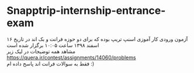 # Snapptrip-internship-entrance-exam
آزمون ورودی کار آموزی اسنپ تریپ بوده که برای دو حوزه فرانت و بک اند  در تاریخ ۱۶ اسفند ۱۳۹۸ ساعت ۱۰:۰۵ برگزار شده است
<br/>مشاهد همه توضیجات در لیک زیر
<br/>https://quera.ir/contest/assignments/14060/problems<br/>
فقط به سوالات فرانت اند پاسح داده ام :)

